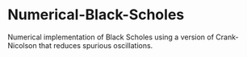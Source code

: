 # Numerical-Black-Scholes
Numerical implementation of Black Scholes using a version of Crank-Nicolson that reduces spurious oscillations.
